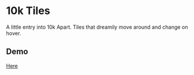 # 10k Tiles

A little entry into 10k Apart. Tiles that dreamily move around and change on hover.

## Demo

[Here](https://jamesmilneruk.github.io/10k-tiles/)
